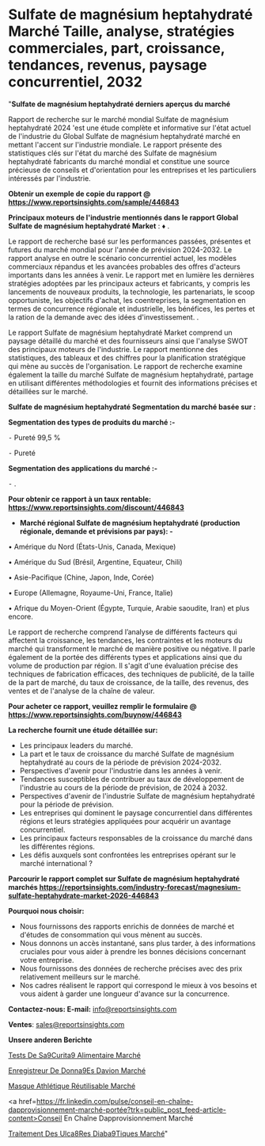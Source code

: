 # Sulfate de magnésium heptahydraté Marché Taille, analyse, stratégies commerciales, part, croissance, tendances, revenus, paysage concurrentiel, 2032

"<strong>Sulfate de magnésium heptahydraté derniers aperçus du marché</strong>

Rapport de recherche sur le marché mondial Sulfate de magnésium heptahydraté 2024 'est une étude complète et informative sur l'état actuel de l'industrie du Global Sulfate de magnésium heptahydraté marché en mettant l'accent sur l'industrie mondiale. Le rapport présente des statistiques clés sur l'état du marché des Sulfate de magnésium heptahydraté fabricants du marché mondial et constitue une source précieuse de conseils et d'orientation pour les entreprises et les particuliers intéressés par l'industrie.

<strong>Obtenir un exemple de copie du rapport @ <a href=https://www.reportsinsights.com/sample/446843>https://www.reportsinsights.com/sample/446843</a></strong>

<strong>Principaux moteurs de l'industrie mentionnés dans le rapport Global Sulfate de magnésium heptahydraté Market</strong> :
♦ .

Le rapport de recherche basé sur les performances passées, présentes et futures du marché mondial pour l'année de prévision 2024-2032. Le rapport analyse en outre le scénario concurrentiel actuel, les modèles commerciaux répandus et les avancées probables des offres d'acteurs importants dans les années à venir. Le rapport met en lumière les dernières stratégies adoptées par les principaux acteurs et fabricants, y compris les lancements de nouveaux produits, la technologie, les partenariats, le scoop opportuniste, les objectifs d'achat, les coentreprises, la segmentation en termes de concurrence régionale et industrielle, les bénéfices, les pertes et la ration de la demande avec des idées d'investissement. .

Le rapport Sulfate de magnésium heptahydraté Market comprend un paysage détaillé du marché et des fournisseurs ainsi que l'analyse SWOT des principaux moteurs de l'industrie. Le rapport mentionne des statistiques, des tableaux et des chiffres pour la planification stratégique qui mène au succès de l'organisation. Le rapport de recherche examine également la taille du marché Sulfate de magnésium heptahydraté, partage en utilisant différentes méthodologies et fournit des informations précises et détaillées sur le marché.

<strong>Sulfate de magnésium heptahydraté Segmentation du marché basée sur :</strong>

<strong>Segmentation des types de produits du marché :-</strong>

⁃ Pureté 99,5 %

⁃ Pureté

<strong>Segmentation des applications du marché :-</strong>

⁃ .

<strong>Pour obtenir ce rapport à un taux rentable: <a href=https://www.reportsinsights.com/discount/446843>https://www.reportsinsights.com/discount/446843</a></strong>
<ul>
  <li><strong>Marché régional Sulfate de magnésium heptahydraté (production régionale, demande et prévisions par pays): -</strong></li>
</ul>
• Amérique du Nord (États-Unis, Canada, Mexique)

• Amérique du Sud (Brésil, Argentine, Equateur, Chili)

• Asie-Pacifique (Chine, Japon, Inde, Corée)

• Europe (Allemagne, Royaume-Uni, France, Italie)

• Afrique du Moyen-Orient (Égypte, Turquie, Arabie saoudite, Iran) et plus encore.

Le rapport de recherche comprend l’analyse de différents facteurs qui affectent la croissance, les tendances, les contraintes et les moteurs du marché qui transforment le marché de manière positive ou négative. Il parle également de la portée des différents types et applications ainsi que du volume de production par région. Il s'agit d'une évaluation précise des techniques de fabrication efficaces, des techniques de publicité, de la taille de la part de marché, du taux de croissance, de la taille, des revenus, des ventes et de l'analyse de la chaîne de valeur.

<strong>Pour acheter ce rapport, veuillez remplir le formulaire @   <a href=https://www.reportsinsights.com/buynow/446843>https://www.reportsinsights.com/buynow/446843</a></strong>

<strong>La recherche fournit une étude détaillée sur:</strong>
<ul>
  <li>Les principaux leaders du marché.</li>
  <li>La part et le taux de croissance du marché Sulfate de magnésium heptahydraté au cours de la période de prévision 2024-2032.</li>
  <li>Perspectives d'avenir pour l'industrie dans les années à venir.</li>
  <li>Tendances susceptibles de contribuer au taux de développement de l'industrie au cours de la période de prévision, de 2024 à 2032.</li>
  <li>Perspectives d'avenir de l'industrie Sulfate de magnésium heptahydraté pour la période de prévision.</li>
  <li>Les entreprises qui dominent le paysage concurrentiel dans différentes régions et leurs stratégies appliquées pour acquérir un avantage concurrentiel.</li>
  <li>Les principaux facteurs responsables de la croissance du marché dans les différentes régions.</li>
  <li>Les défis auxquels sont confrontées les entreprises opérant sur le marché international ?</li>
</ul>

<strong>Parcourir le rapport complet sur Sulfate de magnésium heptahydraté marchés <a href=https://reportsinsights.com/industry-forecast/magnesium-sulfate-heptahydrate-market-2026-446843>https://reportsinsights.com/industry-forecast/magnesium-sulfate-heptahydrate-market-2026-446843</a></strong>

<strong>Pourquoi nous choisir:</strong>
<ul>
  <li>Nous fournissons des rapports enrichis de données de marché et d'études de consommation qui vous mènent au succès.</li>
  <li>Nous donnons un accès instantané, sans plus tarder, à des informations cruciales pour vous aider à prendre les bonnes décisions concernant votre entreprise.</li>
  <li>Nous fournissons des données de recherche précises avec des prix relativement meilleurs sur le marché.</li>
  <li>Nos cadres réalisent le rapport qui correspond le mieux à vos besoins et vous aident à garder une longueur d'avance sur la concurrence.</li>
</ul>
<strong>Contactez-nous:
</strong><strong>E-mail:</strong> <a href=mailto:info@reportsinsights.com>info@reportsinsights.com</a>

<strong>Ventes</strong>: <a href=mailto:sales@reportsinsights.com>sales@reportsinsights.com</a>

<strong>Unsere anderen Berichte</strong>

<a href=https://www.linkedin.com/pulse/tests-de-s%C3%A9curit%C3%A9-alimentaire-march%C3%A9-r%C3%A9alisations-ohh9f/>Tests De Sa9Curita9 Alimentaire Marché</a>

<a href=https://www.linkedin.com/pulse/enregistreur-de-donn%C3%A9es-davion-march%C3%A9-2024-part-dh2kc/>Enregistreur De Donna9Es Davion Marché</a>

<a href=https://www.linkedin.com/pulse/masque-athlétique-réutilisable-marché-2024-possibilités-ldrbc/>Masque Athlétique Réutilisable Marché</a>

<a href=https://fr.linkedin.com/pulse/conseil-en-chaîne-dapprovisionnement-marché-portée?trk=public_post_feed-article-content>Conseil En Chaîne Dapprovisionnement Marché</a>

<a href=https://www.linkedin.com/pulse/traitement-des-ulc%C3%A8res-diab%C3%A9tiques-march%C3%A9-x20gf/>Traitement Des Ulca8Res Diaba9Tiques Marché</a>"
